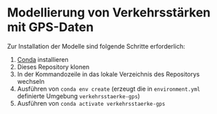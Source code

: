 # Modellierung von Verkehrsstärken mit GPS-Daten

Zur Installation der Modelle sind folgende Schritte erforderlich:
1. [Conda](https://docs.conda.io/en/latest/) installieren
2. Dieses Repository klonen
3. In der Kommandozeile in das lokale Verzeichnis des Repositorys wechseln
4. Ausführen von `conda env create` (erzeugt die in `environment.yml` definierte Umgebung `verkehrsstaerke-gps`)
5. Ausführen von `conda activate verkehrsstaerke-gps`
